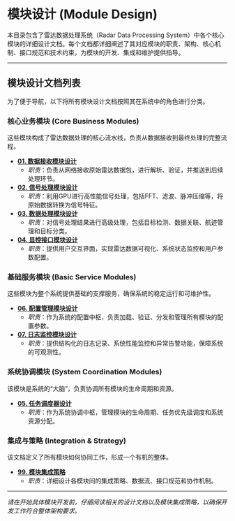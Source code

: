﻿# 模块设计 (Module Design)

本目录包含了雷达数据处理系统（Radar Data Processing System）中各个核心模块的详细设计文档。每个文档都详细阐述了其对应模块的职责、架构、核心机制、接口规范和技术约束，为模块的开发、集成和维护提供指导。

---

## 模块设计文档列表

为了便于导航，以下将所有模块设计文档按照其在系统中的角色进行分类。

### 核心业务模块 (Core Business Modules)

这些模块构成了雷达数据处理的核心流水线，负责从数据接收到最终处理的完整流程。

-   [**01. 数据接收模块设计**](01_数据接收模块设计.md)
    -   *职责*：负责从网络接收原始雷达数据包，进行解析、验证，并推送到后续处理环节。
-   [**02. 信号处理模块设计**](02_信号处理模块设计.md)
    -   *职责*：利用GPU进行高性能信号处理，包括FFT、滤波、脉冲压缩等，将原始数据转换为信号特征。
-   [**03. 数据处理模块设计**](03_数据处理模块设计.md)
    -   *职责*：对信号处理结果进行高级处理，包括目标检测、数据关联、航迹管理和目标分类。
-   [**04. 显控接口模块设计**](04_显控接口模块设计.md)
    -   *职责*：提供用户交互界面，实现雷达数据可视化、系统状态监控和用户参数配置。

### 基础服务模块 (Basic Service Modules)

这些模块为整个系统提供基础的支撑服务，确保系统的稳定运行和可维护性。

-   [**06. 配置管理模块设计**](06_配置管理模块设计.md)
    -   *职责*：作为系统的配置中枢，负责加载、验证、分发和管理所有模块的配置参数。
-   [**07. 日志监控模块设计**](07_日志监控模块设计.md)
    -   *职责*：提供结构化的日志记录、系统性能监控和异常告警功能，保障系统的可观测性。

### 系统协调模块 (System Coordination Modules)

该模块是系统的“大脑”，负责协调所有模块的生命周期和资源。

-   [**05. 任务调度器设计**](05_任务调度器设计.md)
    -   *职责*：作为系统协调中枢，管理模块的生命周期、任务优先级调度和系统资源分配。

### 集成与策略 (Integration & Strategy)

该文档定义了所有模块如何协同工作，形成一个有机的整体。

-   [**99. 模块集成策略**](99_模块集成策略.md)
    -   *职责*：详细设计各模块间的集成策略、数据流、接口规范和协作机制。

---

*请在开始具体模块开发前，仔细阅读相关的设计文档以及模块集成策略，以确保开发工作符合整体架构要求。*
